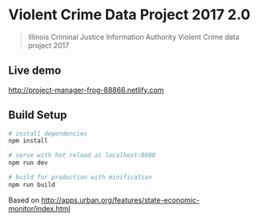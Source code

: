 # Violent Crime Data Project 2017 2.0

> Illinois Criminal Justice Information Authority Violent Crime data project 2017

## Live demo

http://project-manager-frog-88866.netlify.com

## Build Setup

``` bash
# install dependencies
npm install

# serve with hot reload at localhost:8080
npm run dev

# build for production with minification
npm run build
```

Based on http://apps.urban.org/features/state-economic-monitor/index.html
